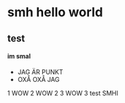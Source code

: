 # smh hello world

## test

#### im smal
- JAG ÄR PUNKT 
- OXÅ OXÅ JAG

1 WOW
2 WOW 2 
3 WOW 3
test SMHI
